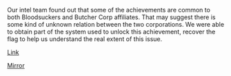 Our intel team found out that some of the achievements are common to both Bloodsuckers and Butcher Corp affiliates. That may suggest there is some kind of unknown relation between the two corporations. We were able to obtain part of the system used to unlock this achievement, recover the flag to help us understand the real extent of this issue.

[Link](https://cloud.ufscar.br:8080/v1/AUTH_c93b694078064b4f81afd2266a502511/static.pwn2win.party/achievementunlocked_088a2d785c35acaed6cdf64afff1ecceb649690d9a4175ae6e6a7645bd1f3bbf.tar.gz)

[Mirror](https://static.pwn2win.party/achievementunlocked_088a2d785c35acaed6cdf64afff1ecceb649690d9a4175ae6e6a7645bd1f3bbf.tar.gz)
